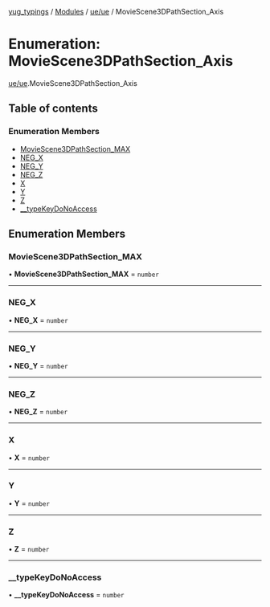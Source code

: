 [yug_typings](../README.md) / [Modules](../modules.md) / [ue/ue](../modules/ue_ue.md) / MovieScene3DPathSection\_Axis

# Enumeration: MovieScene3DPathSection\_Axis

[ue/ue](../modules/ue_ue.md).MovieScene3DPathSection_Axis

## Table of contents

### Enumeration Members

- [MovieScene3DPathSection\_MAX](ue_ue.MovieScene3DPathSection_Axis.md#moviescene3dpathsection_max)
- [NEG\_X](ue_ue.MovieScene3DPathSection_Axis.md#neg_x)
- [NEG\_Y](ue_ue.MovieScene3DPathSection_Axis.md#neg_y)
- [NEG\_Z](ue_ue.MovieScene3DPathSection_Axis.md#neg_z)
- [X](ue_ue.MovieScene3DPathSection_Axis.md#x)
- [Y](ue_ue.MovieScene3DPathSection_Axis.md#y)
- [Z](ue_ue.MovieScene3DPathSection_Axis.md#z)
- [\_\_typeKeyDoNoAccess](ue_ue.MovieScene3DPathSection_Axis.md#__typekeydonoaccess)

## Enumeration Members

### MovieScene3DPathSection\_MAX

• **MovieScene3DPathSection\_MAX** = `number`

___

### NEG\_X

• **NEG\_X** = `number`

___

### NEG\_Y

• **NEG\_Y** = `number`

___

### NEG\_Z

• **NEG\_Z** = `number`

___

### X

• **X** = `number`

___

### Y

• **Y** = `number`

___

### Z

• **Z** = `number`

___

### \_\_typeKeyDoNoAccess

• **\_\_typeKeyDoNoAccess** = `number`
